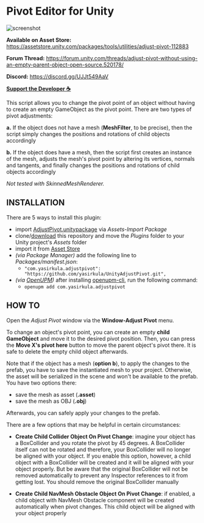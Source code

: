 # Pivot Editor for Unity
![screenshot](Images/screenshot.png)

**Available on Asset Store:** https://assetstore.unity.com/packages/tools/utilities/adjust-pivot-112883

**Forum Thread:** https://forum.unity.com/threads/adjust-pivot-without-using-an-empty-parent-object-open-source.520178/

**Discord:** https://discord.gg/UJJt549AaV

**[Support the Developer ☕](https://yasirkula.itch.io/unity3d)**

This script allows you to change the pivot point of an object without having to create an empty GameObject as the pivot point. There are two types of pivot adjustments:

**a.** If the object does not have a mesh (**MeshFilter**, to be precise), then the script simply changes the positions and rotations of child objects accordingly

**b.** If the object does have a mesh, then the script first creates an instance of the mesh, adjusts the mesh's pivot point by altering its vertices, normals and tangents, and finally changes the positions and rotations of child objects accordingly

*Not tested with SkinnedMeshRenderer.*

## INSTALLATION

There are 5 ways to install this plugin:

- import [AdjustPivot.unitypackage](https://github.com/yasirkula/UnityAdjustPivot/releases) via *Assets-Import Package*
- clone/[download](https://github.com/yasirkula/UnityAdjustPivot/archive/master.zip) this repository and move the *Plugins* folder to your Unity project's *Assets* folder
- import it from [Asset Store](https://assetstore.unity.com/packages/tools/utilities/adjust-pivot-112883)
- *(via Package Manager)* add the following line to *Packages/manifest.json*:
  - `"com.yasirkula.adjustpivot": "https://github.com/yasirkula/UnityAdjustPivot.git",`
- *(via [OpenUPM](https://openupm.com))* after installing [openupm-cli](https://github.com/openupm/openupm-cli), run the following command:
  - `openupm add com.yasirkula.adjustpivot`
  
## HOW TO

Open the *Adjust Pivot* window via the **Window-Adjust Pivot** menu.

To change an object's pivot point, you can create an empty **child GameObject** and move it to the desired pivot position. Then, you can press the **Move X's pivot here** button to move the parent object's pivot there. It is safe to delete the empty child object afterwards.

Note that if the object has a mesh (**option b**), to apply the changes to the prefab, you have to save the instantiated mesh to your project. Otherwise, the asset will be serialized in the scene and won't be available to the prefab. You have two options there:

- save the mesh as asset (**.asset**)
- save the mesh as OBJ (**.obj**)

Afterwards, you can safely apply your changes to the prefab.

There are a few options that may be helpful in certain circumstances:

- **Create Child Collider Object On Pivot Change**: imagine your object has a BoxCollider and you rotate the pivot by 45 degrees. A BoxCollider itself can not be rotated and therefore, your BoxCollider will no longer be aligned with your object. If you enable this option, however, a child object with a BoxCollider will be created and it will be aligned with your object properly. But be aware that the original BoxCollider will not be removed automatically to prevent any Inspector references to it from getting lost. You should remove the original BoxCollider manually

- **Create Child NavMesh Obstacle Object On Pivot Change**: if enabled, a child object with NavMesh Obstacle component will be created automatically when pivot changes. This child object will be aligned with your object properly

